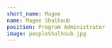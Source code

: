 ```yaml
---
short_name: Magee
name: Magee Shalhoub
position: Program Administrator
image: peopleShalhoub.jpg
---
```

